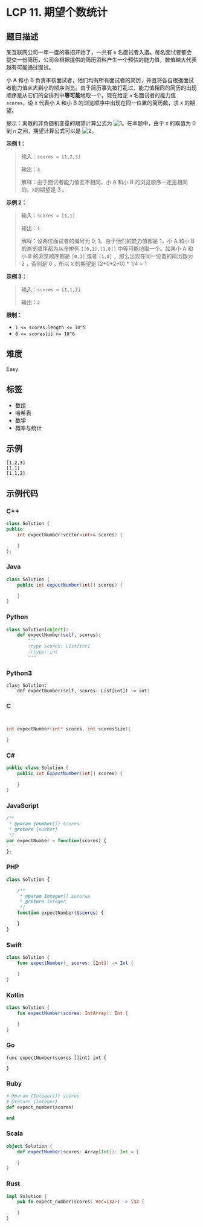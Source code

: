 # LCP 11. 期望个数统计

## 题目描述

<p>某互联网公司一年一度的春招开始了，一共有 <code>n</code> 名面试者入选。每名面试者都会提交一份简历，公司会根据提供的简历资料产生一个预估的能力值，数值越大代表越有可能通过面试。</p>

<p>小 A 和小 B 负责审核面试者，他们均有所有面试者的简历，并且将各自根据面试者能力值从大到小的顺序浏览。由于简历事先被打乱过，能力值相同的简历的出现顺序是从它们的全排列中<strong>等可能</strong>地取一个。现在给定 <code>n</code> 名面试者的能力值 <code>scores</code>，设 <code>X</code> 代表小 A 和小 B 的浏览顺序中出现在同一位置的简历数，求 <code>X</code> 的期望。</p>

<p>提示：离散的非负随机变量的期望计算公式为 <img alt="1" src="http://latex.codecogs.com/svg.latex?E%28X%29%3D%5Csum_%7Bk%3D1%7D%5E%7B%5Cinfty%7D%20k%20%5CPr%28X%20%3D%20k%29" />。在本题中，由于 <code>X</code> 的取值为 0 到 <code>n</code> 之间，期望计算公式可以是 <img alt="2" src="http://latex.codecogs.com/svg.latex?E%28X%29%3D%5Csum_%7Bk%3D1%7D%5E%7Bn%7D%20k%20%5CPr%28X%20%3D%20k%29" />。</p>

<p><strong>示例 1：</strong></p>

<blockquote>
<p>输入：<code>scores = [1,2,3]</code></p>

<p>输出：<code>3</code></p>

<p>解释：由于面试者能力值互不相同，小 A 和小 B 的浏览顺序一定是相同的。<code>X</code>的期望是 3 。</p>
</blockquote>

<p><strong>示例 2：</strong></p>

<blockquote>
<p>输入：<code>scores = [1,1]</code></p>

<p>输出：<code>1</code></p>

<p>解释：设两位面试者的编号为 0, 1。由于他们的能力值都是 1，小 A 和小 B 的浏览顺序都为从全排列 <code>[[0,1],[1,0]]</code> 中等可能地取一个。如果小 A 和小 B 的浏览顺序都是 <code>[0,1]</code> 或者 <code>[1,0]</code> ，那么出现在同一位置的简历数为 2 ，否则是 0 。所以 <code>X</code> 的期望是 (2+0+2+0) * 1/4 = 1</p>
</blockquote>

<p><strong>示例 3：</strong></p>

<blockquote>
<p>输入：<code>scores = [1,1,2]</code></p>

<p>输出：<code>2</code></p>
</blockquote>

<p><strong>限制：</strong></p>

<ul>
	<li><code>1 &lt;= scores.length &lt;= 10^5</code></li>
	<li><code>0 &lt;= scores[i] &lt;= 10^6</code></li>
</ul>


## 难度

Easy

## 标签

- 数组
- 哈希表
- 数学
- 概率与统计

## 示例

```
[1,2,3]
[1,1]
[1,1,2]
```

## 示例代码

### C++

```cpp
class Solution {
public:
    int expectNumber(vector<int>& scores) {

    }
};
```

### Java

```java
class Solution {
    public int expectNumber(int[] scores) {

    }
}
```

### Python

```python
class Solution(object):
    def expectNumber(self, scores):
        """
        :type scores: List[int]
        :rtype: int
        """
```

### Python3

```python3
class Solution:
    def expectNumber(self, scores: List[int]) -> int:
```

### C

```c


int expectNumber(int* scores, int scoresSize){

}
```

### C#

```csharp
public class Solution {
    public int ExpectNumber(int[] scores) {

    }
}
```

### JavaScript

```javascript
/**
 * @param {number[]} scores
 * @return {number}
 */
var expectNumber = function(scores) {

};
```

### PHP

```php
class Solution {

    /**
     * @param Integer[] $scores
     * @return Integer
     */
    function expectNumber($scores) {

    }
}
```

### Swift

```swift
class Solution {
    func expectNumber(_ scores: [Int]) -> Int {

    }
}
```

### Kotlin

```kotlin
class Solution {
    fun expectNumber(scores: IntArray): Int {

    }
}
```

### Go

```golang
func expectNumber(scores []int) int {

}
```

### Ruby

```ruby
# @param {Integer[]} scores
# @return {Integer}
def expect_number(scores)

end
```

### Scala

```scala
object Solution {
    def expectNumber(scores: Array[Int]): Int = {

    }
}
```

### Rust

```rust
impl Solution {
    pub fn expect_number(scores: Vec<i32>) -> i32 {

    }
}
```

